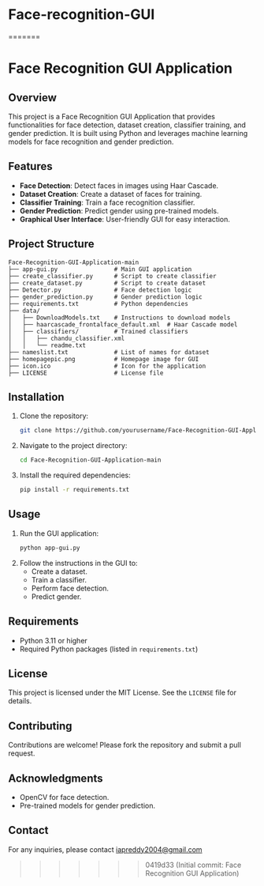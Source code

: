 
# Face-recognition-GUI
=======
# Face Recognition GUI Application

## Overview
This project is a Face Recognition GUI Application that provides functionalities for face detection, dataset creation, classifier training, and gender prediction. It is built using Python and leverages machine learning models for face recognition and gender prediction.

## Features
- **Face Detection**: Detect faces in images using Haar Cascade.
- **Dataset Creation**: Create a dataset of faces for training.
- **Classifier Training**: Train a face recognition classifier.
- **Gender Prediction**: Predict gender using pre-trained models.
- **Graphical User Interface**: User-friendly GUI for easy interaction.

## Project Structure
```
Face-Recognition-GUI-Application-main
├── app-gui.py                # Main GUI application
├── create_classifier.py      # Script to create classifier
├── create_dataset.py         # Script to create dataset
├── Detector.py               # Face detection logic
├── gender_prediction.py      # Gender prediction logic
├── requirements.txt          # Python dependencies
├── data/
│   ├── DownloadModels.txt    # Instructions to download models
│   ├── haarcascade_frontalface_default.xml  # Haar Cascade model
│   ├── classifiers/          # Trained classifiers
│   │   ├── chandu_classifier.xml
│   │   └── readme.txt
├── nameslist.txt             # List of names for dataset
├── homepagepic.png           # Homepage image for GUI
├── icon.ico                  # Icon for the application
├── LICENSE                   # License file
```

## Installation
1. Clone the repository:
   ```bash
   git clone https://github.com/yourusername/Face-Recognition-GUI-Application.git
   ```
2. Navigate to the project directory:
   ```bash
   cd Face-Recognition-GUI-Application-main
   ```
3. Install the required dependencies:
   ```bash
   pip install -r requirements.txt
   ```

## Usage
1. Run the GUI application:
   ```bash
   python app-gui.py
   ```
2. Follow the instructions in the GUI to:
   - Create a dataset.
   - Train a classifier.
   - Perform face detection.
   - Predict gender.

## Requirements
- Python 3.11 or higher
- Required Python packages (listed in `requirements.txt`)

## License
This project is licensed under the MIT License. See the `LICENSE` file for details.

## Contributing
Contributions are welcome! Please fork the repository and submit a pull request.

## Acknowledgments
- OpenCV for face detection.
- Pre-trained models for gender prediction.

## Contact
For any inquiries, please contact iapreddy2004@gmail.com
>>>>>>> 0419d33 (Initial commit: Face Recognition GUI Application)
